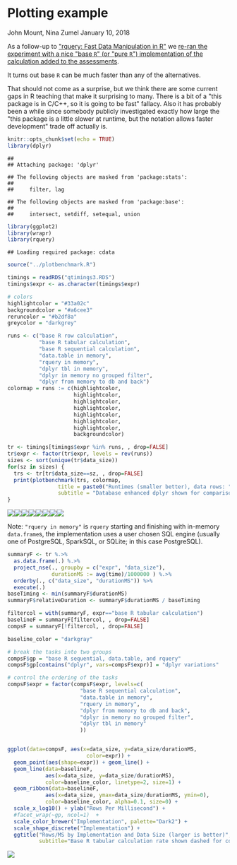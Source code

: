 Plotting example
================
John Mount, Nina Zumel
January 10, 2018

As a follow-up to ["rquery: Fast Data Manipulation in R"](http://www.win-vector.com/blog/2018/01/rquery-fast-data-manipulation-in-r/) we [re-ran the experiment with a nice "base `R`" (or "pure `R`") implementation of the calculation added to the assessments](https://github.com/WinVector/rquery/blob/master/extras/QTimingFollowup/QTiming.md).

It turns out base `R` can be much faster than any of the alternatives.

That should not come as a surprise, but we think there are some current gaps in R teaching that make it surprising to many. There is a bit of a "this package is in C/C++, so it is going to be fast" fallacy. Also it has probably been a while since somebody publicly investigated exactly how large the "this package is a little slower at runtime, but the notation allows faster development" trade off actually is.

``` r
knitr::opts_chunk$set(echo = TRUE)
library(dplyr)
```

    ## 
    ## Attaching package: 'dplyr'

    ## The following objects are masked from 'package:stats':
    ## 
    ##     filter, lag

    ## The following objects are masked from 'package:base':
    ## 
    ##     intersect, setdiff, setequal, union

``` r
library(ggplot2)
library(wrapr)
library(rquery)
```

    ## Loading required package: cdata

``` r
source("../plotbenchmark.R")

timings = readRDS("qtimings3.RDS")
timings$expr <- as.character(timings$expr)

# colors
highlightcolor = "#33a02c"
backgroundcolor = "#a6cee3"
reruncolor = "#b2df8a"
greycolor = "darkgrey"
```

``` r
runs <- c("base R row calculation",
          "base R tabular calculation",
          "base R sequential calculation",
          "data.table in memory", 
          "rquery in memory",
          "dplyr tbl in memory",
          "dplyr in memory no grouped filter",
          "dplyr from memory to db and back")
colormap = runs := c(highlightcolor,
                     highlightcolor,
                     highlightcolor,
                     highlightcolor,
                     highlightcolor,
                     highlightcolor,
                     highlightcolor,
                     backgroundcolor)

tr <- timings[timings$expr %in% runs, , drop=FALSE]
tr$expr <- factor(tr$expr, levels = rev(runs))
sizes <- sort(unique(tr$data_size))
for(sz in sizes) {
  trs <- tr[tr$data_size==sz, , drop=FALSE]
  print(plotbenchmark(trs, colormap, 
                title = paste0("Runtimes (smaller better), data rows: ", sz),
                subtitle = "Database enhanced dplyr shown for comparison") )
}
```

![](plotexample3_files/figure-markdown_github/unnamed-chunk-1-1.png)![](plotexample3_files/figure-markdown_github/unnamed-chunk-1-2.png)![](plotexample3_files/figure-markdown_github/unnamed-chunk-1-3.png)![](plotexample3_files/figure-markdown_github/unnamed-chunk-1-4.png)![](plotexample3_files/figure-markdown_github/unnamed-chunk-1-5.png)![](plotexample3_files/figure-markdown_github/unnamed-chunk-1-6.png)![](plotexample3_files/figure-markdown_github/unnamed-chunk-1-7.png)![](plotexample3_files/figure-markdown_github/unnamed-chunk-1-8.png)

Note: `"rquery in memory"` is `rquery` starting and finishing with in-memory `data.frame`s, the implementation uses a user chosen SQL engine (usually one of PostgreSQL, SparkSQL, or SQLite; in this case PostgreSQL).

``` r
summaryF <- tr %.>% 
  as.data.frame(.) %.>%
  project_nse(., groupby = c("expr", "data_size"), 
              durationMS := avg(time)/1000000 ) %.>%
  orderby(., c("data_size", "durationMS")) %>%
  execute(.)
baseTiming <- min(summaryF$durationMS)
summaryF$relativeDuration <- summaryF$durationMS / baseTiming

filtercol = with(summaryF, expr=="base R tabular calculation")
baselineF = summaryF[filtercol, , drop=FALSE]
compsF = summaryF[!filtercol, , drop=FALSE]

baseline_color = "darkgray"

# break the tasks into two groups
compsF$gp = "base R sequential, data.table, and rquery"
compsF$gp[contains("dplyr", vars=compsF$expr)] = "dplyr variations"

# control the ordering of the tasks
compsF$expr = factor(compsF$expr, levels=c(
                       "base R sequential calculation",
                       "data.table in memory",
                       "rquery in memory",
                       "dplyr from memory to db and back",
                       "dplyr in memory no grouped filter",
                       "dplyr tbl in memory"
                       ))


ggplot(data=compsF, aes(x=data_size, y=data_size/durationMS, 
                         color=expr)) +
  geom_point(aes(shape=expr)) + geom_line() + 
  geom_line(data=baselineF, 
            aes(x=data_size, y=data_size/durationMS), 
            color=baseline_color, linetype=2, size=1) +
  geom_ribbon(data=baselineF, 
            aes(x=data_size, ymax=data_size/durationMS, ymin=0), 
            color=baseline_color, alpha=0.1, size=0) +
  scale_x_log10() + ylab("Rows Per Millisecond") +
  #facet_wrap(~gp, ncol=1)  + 
  scale_color_brewer("Implementation", palette="Dark2") + 
  scale_shape_discrete("Implementation") + 
  ggtitle("Rows/MS by Implementation and Data Size (larger is better)", 
          subtitle="Base R tabular calculation rate shown dashed for comparison")
```

![](plotexample3_files/figure-markdown_github/unnamed-chunk-2-1.png)
